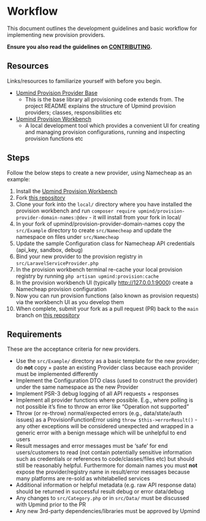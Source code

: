 # Workflow

This document outlines the development guidelines and basic workflow for implementing
new provision providers.

**Ensure you also read the guidelines on [CONTRIBUTING](CONTRIBUTING.md).**

## Resources

Links/resources to familiarize yourself with before you begin.

- [Upmind Provision Provider Base](https://github.com/upmind-automation/provision-provider-base#readme)
  - This is the base library all provisioning code extends from. The project README explains the structure of Upmind provision providers; classes, responsibilities etc
- [Upmind Provision Workbench](https://github.com/upmind-automation/provision-workbench#readme)
  - A local development tool which provides a convenient UI for creating and managing provision configurations, running and inspecting provision functions etc

## Steps

Follow the below steps to create a new provider, using Namecheap as an example:

1. Install the [Upmind Provision Workbench](https://github.com/upmind-automation/provision-workbench#readme)
2. Fork [this repository](https://github.com/upmind-automation/provision-provider-domain-names)
3. Clone your fork into the `local/` directory where you have installed the provision workbench and run `composer require upmind/provision-provider-domain-names:@dev` - it will install from your fork in local/
4. In your fork of upmind/provision-provider-domain-names copy the `src/Example` directory to create `src/Namecheap` and update the namespace on files under `src/Namecheap`
5. Update the sample Configuration class for Namecheap API credentials (api_key, sandbox, debug)
6. Bind your new provider to the provision registry in `src/LaravelServiceProvider.php`
7. In the provision workbench terminal re-cache your local provision registry by running `php artisan upmind:provision:cache`
8. In the provision workbench UI (typically http://127.0.0.1:9000) create a Namecheap provision configuration
9. Now you can run provision functions (also known as provision requests) via the workbench UI as you develop them
10. When complete, submit your fork as a pull request (PR) back to the `main` branch on [this repository](https://github.com/upmind-automation/provision-provider-domain-names)

## Requirements

These are the acceptance criteria for new providers.

- Use the `src/Example/` directory as a basic template for the new provider; do **not** copy + paste an existing Provider class because each provider must be implemented differently
- Implement the Configuration DTO class (used to construct the provider) under the same namespace as the new Provider
- Implement PSR-3 debug logging of all API requests + responses
- Implement all provider functions where possible. E.g., where polling is not possible it’s fine to throw an error like “Operation not supported”
- Throw (or re-throw) normal/expected errors (e.g., data/state/auth issues) as a ProvisionFunctionError using `throw $this->errorResult()` - any other exceptions will be considered unexpected and wrapped in a generic error with a benign message which will be unhelpful to end users
- Result messages and error messages must be ‘safe’ for end users/customers to read (not contain potentially sensitive information such as  credentials or references to code/classes/files etc) but should still be reasonably helpful. Furthermore for domain names you must **not** expose the provider/registry name in result/error messages because many platforms are re-sold as whitelabelled services
- Additional information or helpful metadata (e.g. raw API response data) should be returned in successful result debug or error data/debug
- Any changes to `src/Category.php` or in `src/Data/` must be discussed with Upmind prior to the PR
- Any new 3rd-party dependencies/libraries must be approved by Upmind

